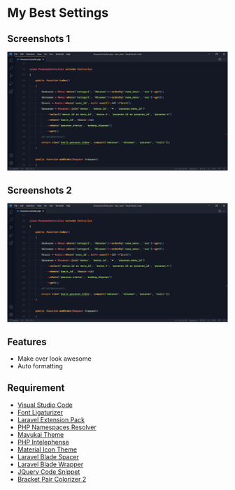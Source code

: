 
# My Best Settings

## Screenshots 1

![App Screenshot](https://github.com/saefulbarkah/my-vscode-settings/blob/master/Screenshots/example1.png?raw=true)
## Screenshots 2
![App Screenshot](https://github.com/saefulbarkah/my-vscode-settings/blob/master/Screenshots/example1.png?raw=true)


## Features

- Make over look awesome
- Auto formatting

## Requirement

 - [Visual Studio Code](https://code.visualstudio.com/download)
  - [Font Ligaturizer](https://github.com/lemeb/a-better-ligaturizer)
 - [Laravel Extension Pack](https://marketplace.visualstudio.com/items?itemName=onecentlin.laravel-extension-pack)
 - [PHP Namespaces Resolver](https://marketplace.visualstudio.com/items?itemName=MehediDracula.php-namespace-resolver)
 - [Mayukai Theme](https://marketplace.visualstudio.com/items?itemName=GulajavaMinistudio.mayukaithemevsc)
 - [PHP Intelephense](https://marketplace.visualstudio.com/items?itemName=bmewburn.vscode-intelephense-client)
 - [Material Icon Theme](https://marketplace.visualstudio.com/items?itemName=PKief.material-icon-theme)
 - [Laravel Blade Spacer](https://marketplace.visualstudio.com/items?itemName=austenc.laravel-blade-spacer)
 - [Laravel Blade Wrapper](https://marketplace.visualstudio.com/items?itemName=IHunte.laravel-blade-wrapper)
 - [JQuery Code Snippet](https://marketplace.visualstudio.com/items?itemName=donjayamanne.jquerysnippets)
 - [Bracket Pair Colorizer 2](https://marketplace.visualstudio.com/items?itemName=CoenraadS.bracket-pair-colorizer-2)


